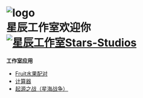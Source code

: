 ![logo](https://schlibra.github.io/Stars-Studios/Stars-Studios_logo.png "logo")
<br>星辰工作室欢迎你<a target="_blank" href="//shang.qq.com/wpa/qunwpa?idkey=e53334da9bf2cbfbb09382692cae228a408e355e9452c1e8ed1e6d7c772d3c51"><img border="0" src="//pub.idqqimg.com/wpa/images/group.png" alt="星辰工作室Stars-Studios" title="星辰工作室Stars-Studios"></a>
===
**工作室应用**
* [Fruit水果配对](https://schlibra.github.io/Stars-Studios/Fruit)
* [计算器](https://schlibra.github.io/Stars-Studios/jsq)
* [起源之战（星海战争）](https://schlibra.github.io/Stars-Studios/JJ)
 
